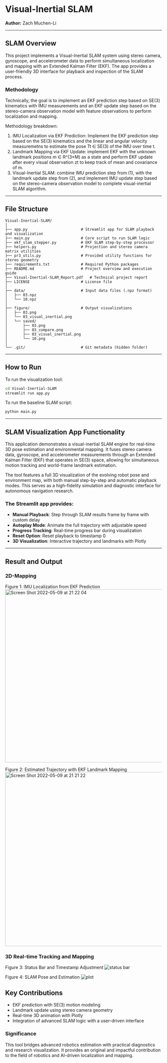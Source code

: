 
# Visual-Inertial SLAM

**Author:** Zach Muchen-Li  

---

## SLAM Overview
This project implements a Visual-Inertial SLAM system using stereo camera, gyroscope, and accelerometer data to perform simultaneous localization and mapping with an Extended Kalman Filter (EKF). The app provides a user-friendly 3D interface for playback and inspection of the SLAM process.

### Methodology
Technically, the goal is to implement an EKF prediction step based on SE(3) kinematics with IMU measurements and an EKF update step based on the stereo-camera observation model with feature observations to perform localization and mapping.

Methodology breakdown:
1. IMU Localization via EKF Prediction: Implement the EKF prediction step based on the SE(3) kinematics and the linear and angular velocity measuremetns to estimate the pose Tt ∈ SE(3) of the IMU over time t.
2. Landmark Mapping via EKF Update: implement EKF with the unknown landmark positions m ∈ R^(3×M) as a state and perform EKF update after every visual observation zt to keep track of mean and covariance of m. 
3. Visual-Inertial SLAM: combine IMU prediction step from (1), with the landmark update step from (2), and implement IMU update step based on the stereo-camera observation model to complete visual-inertial SLAM algorithm.

---

## File Structure

```
Visual-Inertial-SLAM/
│
├── app.py                        # Streamlit app for SLAM playback and visualization
├── main.py                       # Core script to run SLAM logic
├── ekf_slam_stepper.py           # EKF SLAM step-by-step processor
├── helpers.py                    # Projection and stereo camera matrix utilities
├── pr3_utils.py                  # Provided utility functions for stereo geometry
├── requirements.txt              # Required Python packages
├── README.md                     # Project overview and execution guide
├── Visual-Inertial-SLAM_Report.pdf   # Technical project report
├── LICENSE                       # License file
│
├── data/                         # Input data files (.npz format)
│   ├── 03.npz
│   └── 10.npz
│
├── figure/                       # Output visualizations
│   ├── 03.png
│   └── 03_visual_inertial.png
│   └── saved/
│       ├── 03.png
│       ├── 03_compare.png
│       ├── 03_visual_inertial.png
│       └── 10.png
│
└── .git/                         # Git metadata (hidden folder)
```

---

## How to Run

To run the visualization tool:
```bash
cd Visual-Inertial-SLAM
streamlit run app.py
```

To run the baseline SLAM script:
```bash
python main.py
```

---

## SLAM Visualization App Functionality

This application demonstrates a visual-inertial SLAM engine for real-time 3D pose estimation and environmental mapping. It fuses stereo camera data, gyroscope, and accelerometer measurements through an Extended Kalman Filter (EKF) that operates in SE(3) space, allowing for simultaneous motion tracking and world-frame landmark estimation.

The tool features a full 3D visualization of the evolving robot pose and environment map, with both manual step-by-step and automatic playback modes. This serves as a high-fidelity simulation and diagnostic interface for autonomous navigation research.

### The Streamlit app provides:
- **Manual Playback**: Step through SLAM results frame by frame with custom delay
- **Autoplay Mode**: Animate the full trajectory with adjustable speed
- **Progress Tracking**: Real-time progress bar during visualization
- **Reset Option**: Reset playback to timestamp 0
- **3D Visualization**: Interactive trajectory and landmarks with Plotly

---

<!-- ## SLAM Overview:
It is important for autonomous vehicles or robots to understand their pose and the real environment. With the data collected from stereo cameras and sensors, it is possible to generate mapping during motion. Given the mapping of the environment, vehicles or robots can perform motions without collision in the environment, and as a result, it will be able to plan trajectories more efficiently. A common technique of performing localization and mapping at the same time is called SLAM. In addition, Extended Kalman Filter is a transformed nonlinear type of Bayes filter to estimate and update the landmarks in the world-frame. -->

## Result and Output

### 2D-Mapping 
Figure 1: IMU Localization from EKF Prediction
<img width="555" alt="Screen Shot 2022-05-09 at 21 22 04" src="https://user-images.githubusercontent.com/92130976/167523826-8f6e4c32-06d8-4cc4-a8d6-52aaee8447ab.png">

Figure 2: Estimated Trajectory with EKF Landmark Mapping
<img width="558" alt="Screen Shot 2022-05-09 at 21 21 22" src="https://user-images.githubusercontent.com/92130976/167523759-6bbb5f5d-b6bf-4bb1-a786-879b7f376f96.png">


### 3D Real-time Tracking and Mapping 
Figure 3: Status Bar and Timestamp Adjustment
![status bar](https://github.com/user-attachments/assets/4eb0dc6f-df3f-4b36-80ea-567b51cb2f5e)

Figure 4: SLAM Pose and Estimation
![plot](https://github.com/user-attachments/assets/60530f2c-9b8d-4ec4-bf03-f1702501e06a)


## Key Contributions
- EKF prediction with SE(3) motion modeling
- Landmark update using stereo camera geometry
- Real-time 3D animation with Plotly
- Integration of advanced SLAM logic with a user-driven interface

### Significance
This tool bridges advanced robotics estimation with practical diagnostics and research visualization. It provides an original and impactful contribution to the field of robotics and AI-driven localization and mapping.
